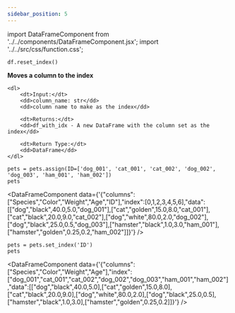 ```yaml
---
sidebar_position: 5
---
```


import DataFrameComponent from '../../components/DataFrameComponent.jsx';
import '../../src/css/function.css';

<code>df.reset_index()</code>

<div className='base'>
    <p><strong>Moves a column to the index</strong></p>
    
    <dl>
        <dt>Input:</dt>
        <dd>column_name: str</dd>
        <dd>column name to make as the index</dd>

        <dt>Returns:</dt>
        <dd>df_with_idx - A new DataFrame with the column set as the index</dd>

        <dt>Return Type:</dt>
        <dd>DataFrame</dd>
    </dl>
</div>

```python3
pets = pets.assign(ID=['dog_001', 'cat_001', 'cat_002', 'dog_002', 'dog_003', 'ham_001', 'ham_002'])
pets
```

<DataFrameComponent data={'{"columns":["Species","Color","Weight","Age","ID"],"index":[0,1,2,3,4,5,6],"data":[["dog","black",40.0,5.0,"dog_001"],["cat","golden",15.0,8.0,"cat_001"],["cat","black",20.0,9.0,"cat_002"],["dog","white",80.0,2.0,"dog_002"],["dog","black",25.0,0.5,"dog_003"],["hamster","black",1.0,3.0,"ham_001"],["hamster","golden",0.25,0.2,"ham_002"]]}'} />

```python3
pets = pets.set_index('ID')
pets
```

<DataFrameComponent data={'{"columns":["Species","Color","Weight","Age"],"index":["dog_001","cat_001","cat_002","dog_002","dog_003","ham_001","ham_002"],"data":[["dog","black",40.0,5.0],["cat","golden",15.0,8.0],["cat","black",20.0,9.0],["dog","white",80.0,2.0],["dog","black",25.0,0.5],["hamster","black",1.0,3.0],["hamster","golden",0.25,0.2]]}'} />